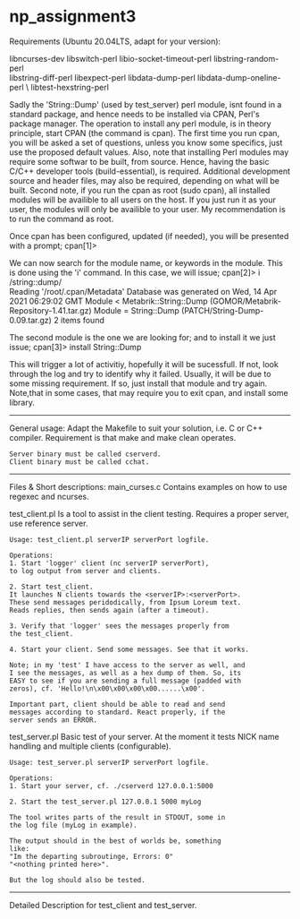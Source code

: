 # np_assignment3

Requirements (Ubuntu 20.04LTS, adapt for your version): 


libncurses-dev libswitch-perl libio-socket-timeout-perl libstring-random-perl \
libstring-diff-perl libexpect-perl libdata-dump-perl libdata-dump-oneline-perl \ 
libtest-hexstring-perl


Sadly the 'String::Dump' (used by test_server) perl module, isnt found in a
standard package, and hence needs to be installed via CPAN, Perl's package
manager. The operation to install any perl module, is in theory principle, start
CPAN (the command is cpan). The first time you run cpan, you will be asked a set
of questions, unless you know some specifics, just use the proposed default
values. Also, note that installing Perl modules may require some softwar to be
built, from source. Hence, having the basic C/C++ developer tools
(build-essential), is required. Additional development source and header files,
may also be required, depending on what will be built. Second note, if you run
the cpan as root (sudo cpan), all installed modules will be availible to all
users on the host. If you just run it as your user, the modules will only be
availible to your user. My recommendation is to run the command as root. 

Once cpan has been configured, updated (if needed), you will be presented with a
prompt;
cpan[1]>

We can now search for the module name, or keywords in the module. This is done
using the 'i' command. In this case, we will issue;
cpan[2]> i /string::dump/                                                                                   
Reading '/root/.cpan/Metadata'
  Database was generated on Wed, 14 Apr 2021 06:29:02 GMT
Module  < Metabrik::String::Dump (GOMOR/Metabrik-Repository-1.41.tar.gz)
Module  = String::Dump           (PATCH/String-Dump-0.09.tar.gz)
2 items found

The second module is the one we are looking for; and to install it we just
issue; 
cpan[3]> install String::Dump

This will trigger a lot of activitiy, hopefully it will be sucessfull. If not,
look through the log and try to identify why it failed. Usually, it will be due
to some missing requirement. If so, just install that module and try again.
Note,that in some cases, that may require you to exit cpan, and install some
library. 



--------------------------------------------------------------------------------
General usage: 
	Adapt the Makefile to suit your solution, i.e. C or C++ compiler.
	Requirement is that make and make clean operates.

	Server binary must be called cserverd.
	Client binary must be called cchat.


--------------------------------------------------------------------------------
Files & Short descriptions: 
main_curses.c
	Contains examples on how to use regexec and ncurses.

test_client.pl
	Is a tool to assist in the client testing.
	Requires a proper server, use reference server.

	Usage: test_client.pl serverIP serverPort logfile.

	Operations:
	1. Start 'logger' client (nc serverIP serverPort),
	to log output from server and clients.
	
	2. Start test_client.
	It launches N clients towards the <serverIP>:<serverPort>.
	These send messages peridodically, from Ipsum Loreum text.
	Reads replies, then sends again (after a timeout).

	3. Verify that 'logger' sees the messages properly from
	the test_client.

	4. Start your client. Send some messages. See that it works.

	Note; in my 'test' I have access to the server as well, and
	I see the messages, as well as a hex dump of them. So, its
	EASY to see if you are sending a full message (padded with
	zeros), cf. 'Hello!\n\x00\x00\x00\x00......\x00'.
	
	Important part, client should be able to read and send
	messages according to standard. React properly, if the
	server sends an ERROR. 



test_server.pl
	Basic test of your server.
	At the moment it tests NICK name handling and multiple
	clients (configurable).

	Usage: test_server.pl serverIP serverPort logfile.

	Operations:
	1. Start your server, cf. ./cserverd 127.0.0.1:5000

	2. Start the test_server.pl 127.0.0.1 5000 myLog

	The tool writes parts of the result in STDOUT, some in
	the log file (myLog in example).

	The output should in the best of worlds be, something
	like:
	"Im the departing subroutinge, Errors: 0"
	"<nothing printed here>".

	But the log should also be tested.

--------------------------------------------------------------------------------
Detailed Description for test_client and test_server.
